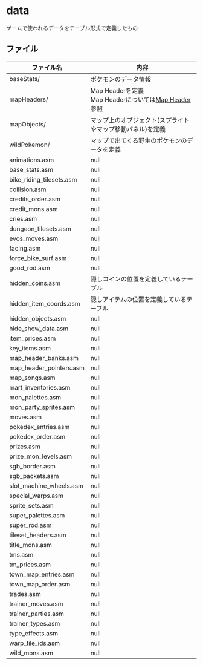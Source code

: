 # data

ゲームで使われるデータをテーブル形式で定義したもの

## ファイル

 ファイル名  |  内容
---- | ----
baseStats/ | ポケモンのデータ情報
mapHeaders/ | Map Headerを定義 <br/> Map Headerについては[Map Header](./map/map_header.md)参照
mapObjects/ | マップ上のオブジェクト(スプライトやマップ移動パネル)を定義
wildPokemon/ | マップで出てくる野生のポケモンのデータを定義
animations.asm | null
base_stats.asm | null
bike_riding_tilesets.asm | null
collision.asm | null
credits_order.asm | null
credit_mons.asm | null
cries.asm | null
dungeon_tilesets.asm | null
evos_moves.asm | null
facing.asm | null
force_bike_surf.asm | null
good_rod.asm | null
hidden_coins.asm | 隠しコインの位置を定義しているテーブル
hidden_item_coords.asm | 隠しアイテムの位置を定義しているテーブル
hidden_objects.asm | null
hide_show_data.asm | null
item_prices.asm | null
key_items.asm | null
map_header_banks.asm | null
map_header_pointers.asm | null
map_songs.asm | null
mart_inventories.asm | null
mon_palettes.asm | null
mon_party_sprites.asm | null
moves.asm | null
pokedex_entries.asm | null
pokedex_order.asm | null
prizes.asm | null
prize_mon_levels.asm | null
sgb_border.asm | null
sgb_packets.asm | null
slot_machine_wheels.asm | null
special_warps.asm | null
sprite_sets.asm | null
super_palettes.asm | null
super_rod.asm | null
tileset_headers.asm | null
title_mons.asm | null
tms.asm | null
tm_prices.asm | null
town_map_entries.asm | null
town_map_order.asm | null
trades.asm | null
trainer_moves.asm | null
trainer_parties.asm | null
trainer_types.asm | null
type_effects.asm | null
warp_tile_ids.asm | null
wild_mons.asm | null